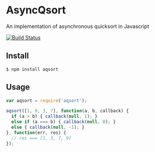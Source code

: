 # AsyncQsort
An implementation of asynchronous quicksort in Javascript

[![Build Status](https://travis-ci.org/luin/aqsort.png?branch=master)](https://travis-ci.org/luin/aqsort)

## Install

    $ npm install aqsort

## Usage

```javascript
var aqsort = require('aqsort');

aqsort([1, 9, 3, 7], function(a, b, callback) {
  if (a > b) { callback(null, 1); }
  else if (a === b) { callback(null, 0); }
  else { callback(null, -1); }
}, function(err, res) {
  // res === [1, 3, 7, 9]
});
